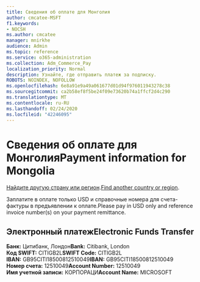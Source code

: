```yaml
---
title: Сведения об оплате для Монголия
author: cmcatee-MSFT
f1.keywords:
- NOCSH
ms.author: cmcatee
manager: mnirkhe
audience: Admin
ms.topic: reference
ms.service: o365-administration
ms.collection: Adm_Commerce_Pay
localization_priority: Normal
description: Узнайте, где отправить платеж за подписку.
ROBOTS: NOINDEX, NOFOLLOW
ms.openlocfilehash: 6e8a91e9a49a061677d01d94f976011943278c38
ms.sourcegitcommit: ca2b58ef8f5be24f09e73620b74a1ffcf2d4c290
ms.translationtype: MT
ms.contentlocale: ru-RU
ms.lasthandoff: 02/24/2020
ms.locfileid: "42246095"
---
```

# <a name="payment-information-for-mongolia"></a><span data-ttu-id="8df25-103">Сведения об оплате для Монголия</span><span class="sxs-lookup"><span data-stu-id="8df25-103">Payment information for Mongolia</span></span>

<span data-ttu-id="8df25-104">[Найдите другую страну или регион](../billing-and-payments/pay-for-your-subscription.md).</span><span class="sxs-lookup"><span data-stu-id="8df25-104">[Find another country or region](../billing-and-payments/pay-for-your-subscription.md).</span></span>

<span data-ttu-id="8df25-105">Заплатите в оплате только USD и справочные номера для счета-фактуры в предъявлении к оплате.</span><span class="sxs-lookup"><span data-stu-id="8df25-105">Please pay in USD only and reference invoice number(s) on your payment remittance.</span></span>

## <a name="electronic-funds-transfer"></a><span data-ttu-id="8df25-106">Электронный платеж</span><span class="sxs-lookup"><span data-stu-id="8df25-106">Electronic Funds Transfer</span></span>

<span data-ttu-id="8df25-107">**Банк:** Цитибанк, Лондон</span><span class="sxs-lookup"><span data-stu-id="8df25-107">**Bank:** Citibank, London</span></span>  
<span data-ttu-id="8df25-108">**Код SWIFT:** CITIGB2L</span><span class="sxs-lookup"><span data-stu-id="8df25-108">**SWIFT Code:** CITIGB2L</span></span>  
<span data-ttu-id="8df25-109">**IBAN:** GB95CITI18500812510049</span><span class="sxs-lookup"><span data-stu-id="8df25-109">**IBAN:** GB95CITI18500812510049</span></span>  
<span data-ttu-id="8df25-110">**Номер счета:** 12510049</span><span class="sxs-lookup"><span data-stu-id="8df25-110">**Account Number:** 12510049</span></span>  
<span data-ttu-id="8df25-111">**Имя учетной записи:** КОРПОРАЦИ</span><span class="sxs-lookup"><span data-stu-id="8df25-111">**Account Name:** MICROSOFT</span></span>  